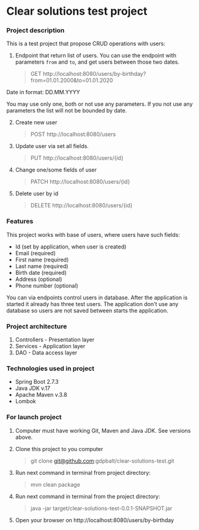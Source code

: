 # Clear solutions test project

### Project description

This is a test project that propose CRUD operations with users:

1. Endpoint that return list of users. 
You can use the endpoint with parameters `from` and `to`, and get users between those two dates.

    > GET http://localhost:8080/users/by-birthday?from=01.01.2000&to=01.01.2020

Date in format: DD.MM.YYYY

You may use only one, both or not use any parameters. 
If you not use any parameters the list will not be bounded by date.

2. Create new user

   > POST http://localhost:8080/users

3. Update user via set all fields.

    > PUT http://localhost:8080/users/{id}

4. Change one/some fields of user

   > PATCH http://localhost:8080/users/{id}

5. Delete user by id

   > DELETE http://localhost:8080/users/{id}

### Features
This project works with base of users, where users have such fields:
- Id (set by application, when user is created)
- Email (required)
- First name (required)
- Last name (required)
- Birth date (required)
- Address (optional)
- Phone number (optional)

You can via endpoints control users in database. 
After the application is started it already has three test users.
The application don't use any database so users are not saved between starts the application.

### Project architecture
1. Controllers - Presentation layer
2. Services - Application layer
3. DAO - Data access layer

### Technologies used in project
- Spring Boot 2.7.3
- Java JDK v.17
- Apache Maven v.3.8
- Lombok

### For launch project
1. Computer must have working Git, Maven and Java JDK. See versions above.

2. Clone this project to you computer
   
   > git clone git@github.com:gdpbalt/clear-solutions-test.git 

3. Run next command in terminal from project directory:

   > mvn clean package

4. Run next command in terminal from the project directory:

   > java -jar target/clear-solutions-test-0.0.1-SNAPSHOT.jar

5. Open your browser on http://localhost:8080/users/by-birthday
